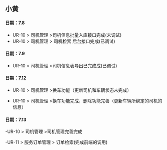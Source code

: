 
##  小黄
#### 日期：7.8

- UR-10 > 司机管理 >司机信息批量入库接口完成(未调试)
- UR-10 > 司机管理 > 司机检索 后台接口完成(已调试)

#### 日期：7.9
- UR-10 > 司机管理 >司机信息表导出已完成成(已调试)

#### 日期：7.12

- UR-10 > 司机管理 >换车功能（更新司机和车辆状态未完成）

- UR-10 > 司机管理 >换车功能完成，删除功能完善（更新车辆所绑定的司机的信息）
#### 日期：7.13

-UR-10 > 司机管理 >司机管理完善完成

-UR-11 > 服务订单管理 > 订单检索(完成前端的调用)
	
	
	



